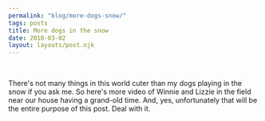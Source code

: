 ```yaml
---
permalink: "blog/more-dogs-snow/"
tags: posts
title: More dogs in the snow
date: 2010-03-02
layout: layouts/post.njk
---
```


&nbsp;



There's not many things in this world cuter than my dogs playing in the snow if you ask me. So here's more video of Winnie and Lizzie in the field near our house having a grand-old time. And, yes, unfortunately that will be the entire purpose of this post. Deal with it.

&nbsp;